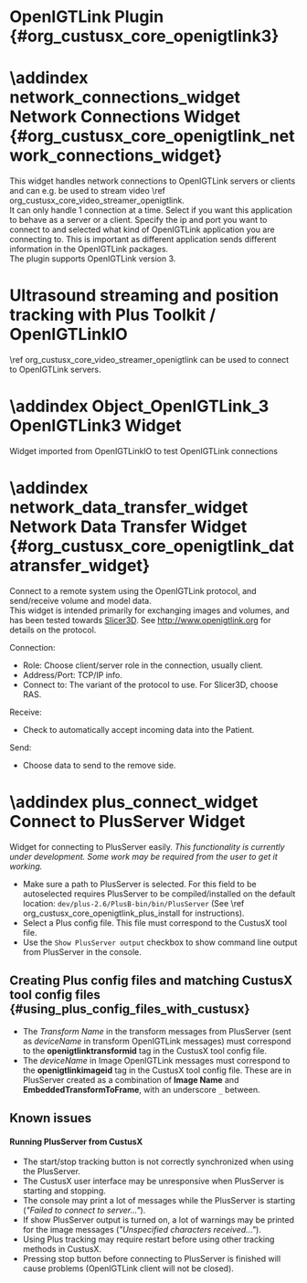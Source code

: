 OpenIGTLink Plugin {#org_custusx_core_openigtlink3}
===================

\addindex network_connections_widget
Network Connections Widget {#org_custusx_core_openigtlink_network_connections_widget}
===========================================================

This widget handles network connections to OpenIGTLink servers or clients and can e.g.
be used to stream video \ref org_custusx_core_video_streamer_openigtlink.<br>
It can only handle 1 connection at a time. Select if you want this application to behave as a server or a client.
Specify the ip and port you want to connect to and selected what kind of OpenIGTLink application you are connecting to.
This is important as different application sends different information in the OpenIGTLink packages.<br>
The plugin supports OpenIGTLink version 3.

Ultrasound streaming and position tracking with Plus Toolkit / OpenIGTLinkIO
===========================================================
\ref org_custusx_core_video_streamer_openigtlink can be used to connect to OpenIGTLink servers.

\addindex Object_OpenIGTLink_3
OpenIGTLink3 Widget
===========================================================
Widget imported from OpenIGTLinkIO to test OpenIGTLink connections


\addindex network_data_transfer_widget
Network Data Transfer Widget {#org_custusx_core_openigtlink_datatransfer_widget}
===========================================================

Connect to a remote system using the OpenIGTLink protocol, and send/receive
volume and model data.<br>
This widget is intended primarily for exchanging images and volumes, and has been
tested towards [Slicer3D](https://www.slicer.org).
See <http://www.openigtlink.org> for details on the protocol.

Connection:
- Role: Choose client/server role in the connection, usually client.
- Address/Port: TCP/IP info.
- Connect to: The variant of the protocol to use. For Slicer3D, choose RAS.

Receive:
- Check to automatically accept incoming data into the Patient.

Send:
- Choose data to send to the remove side.

\addindex plus_connect_widget
Connect to PlusServer Widget
===========================================================
Widget for connecting to PlusServer easily.
<i>This functionality is currently under development. Some work may be required from the user to get it working.</i>
- Make sure a path to PlusServer is selected.
  For this field to be autoselected requires PlusServer to be compiled/installed on the default location: ```dev/plus-2.6/PlusB-bin/bin/PlusServer```
  (See \ref org_custusx_core_openigtlink_plus_install for instructions).
- Select a Plus config file. This file must correspond to the CustusX tool file.
- Use the `Show PlusServer output` checkbox to show command line output from PlusServer in the console.

Creating Plus config files and matching CustusX tool config files {#using_plus_config_files_with_custusx}
-----------------------------------------------------------
- The *Transform Name* in the transform messages from PlusServer (sent as *deviceName* in transform OpenIGTLink messages)
must correspond to the **openigtlinktransformid** tag in the CustusX tool config file.
- The *deviceName* in Image OpenIGTLink messages must correspond to the **openigtlinkimageid** tag in the CustusX tool config file.
These are in PlusServer created as a combination of **Image Name** and **EmbeddedTransformToFrame**, with an underscore `_` between.


Known issues
-----------------------------------------------------------
#### Running PlusServer from CustusX
- The start/stop tracking button is not correctly synchronized when using the PlusServer.
- The CustusX user interface may be unresponsive when PlusServer is starting and stopping.
- The console may print a lot of messages while the PlusServer is starting (<i>"Failed to connect to server..."</i>).
- If show PlusServer output is turned on, a lot of warnings may be printed for the image messages (<i>"Unspecified characters received..."</i>).
- Using Plus tracking may require restart before using other tracking methods in CustusX.
- Pressing stop button before connecting to PlusServer is finished will cause problems (OpenIGTLink client will not be closed).
